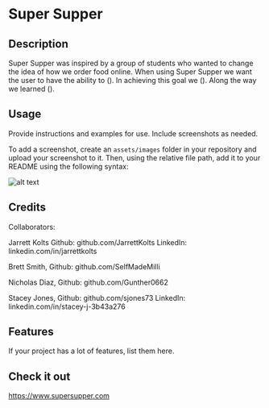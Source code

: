 # Super Supper 

## Description

<!-- Provide a short description explaining the what, why, and how of your project. Use the following questions as a guide:

- What was your motivation?
- Why did you build this project? (Note: the answer is not "Because it was a homework assignment.")
- What problem does it solve?
- What did you learn? -->

Super Supper was inspired by a group of students who wanted to change the idea of how we order food online. When using Super Supper we want the user to have the ability to (). In achieving this goal we (). Along the way we learned ().

## Usage

Provide instructions and examples for use. Include screenshots as needed.

To add a screenshot, create an `assets/images` folder in your repository and upload your screenshot to it. Then, using the relative file path, add it to your README using the following syntax:

![alt text](assets/images/screenshot.png)

## Credits

Collaborators:

Jarrett Kolts Github: github.com/JarrettKolts LinkedIn: linkedin.com/in/jarrettkolts

Brett Smith, Github: github.com/SelfMadeMilli 

Nicholas Diaz, Github: github.com/Gunther0662

Stacey Jones, Github: github.com/sjones73 LinkedIn: linkedin.com/in/stacey-j-3b43a276

## Features

If your project has a lot of features, list them here.

## Check it out

https://www.supersupper.com